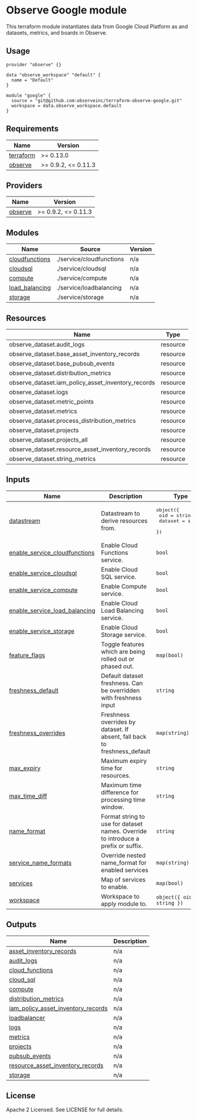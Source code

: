 # Observe Google module

This terraform module instantiates data from Google Cloud Platform as
and datasets, metrics, and boards in Observe.

## Usage

```hcl
provider "observe" {}

data "observe_workspace" "default" {
  name = "Default"
}

module "google" {
  source = "git@github.com:observeinc/terraform-observe-google.git"
  workspace = data.observe_workspace.default
}
```

<!-- BEGINNING OF PRE-COMMIT-TERRAFORM DOCS HOOK -->
## Requirements

| Name | Version |
|------|---------|
| <a name="requirement_terraform"></a> [terraform](#requirement\_terraform) | >= 0.13.0 |
| <a name="requirement_observe"></a> [observe](#requirement\_observe) | >= 0.9.2, <= 0.11.3 |

## Providers

| Name | Version |
|------|---------|
| <a name="provider_observe"></a> [observe](#provider\_observe) | >= 0.9.2, <= 0.11.3 |

## Modules

| Name | Source | Version |
|------|--------|---------|
| <a name="module_cloudfunctions"></a> [cloudfunctions](#module\_cloudfunctions) | ./service/cloudfunctions | n/a |
| <a name="module_cloudsql"></a> [cloudsql](#module\_cloudsql) | ./service/cloudsql | n/a |
| <a name="module_compute"></a> [compute](#module\_compute) | ./service/compute | n/a |
| <a name="module_load_balancing"></a> [load\_balancing](#module\_load\_balancing) | ./service/loadbalancing | n/a |
| <a name="module_storage"></a> [storage](#module\_storage) | ./service/storage | n/a |

## Resources

| Name | Type |
|------|------|
| observe_dataset.audit_logs | resource |
| observe_dataset.base_asset_inventory_records | resource |
| observe_dataset.base_pubsub_events | resource |
| observe_dataset.distribution_metrics | resource |
| observe_dataset.iam_policy_asset_inventory_records | resource |
| observe_dataset.logs | resource |
| observe_dataset.metric_points | resource |
| observe_dataset.metrics | resource |
| observe_dataset.process_distribution_metrics | resource |
| observe_dataset.projects | resource |
| observe_dataset.projects_all | resource |
| observe_dataset.resource_asset_inventory_records | resource |
| observe_dataset.string_metrics | resource |

## Inputs

| Name | Description | Type | Default | Required |
|------|-------------|------|---------|:--------:|
| <a name="input_datastream"></a> [datastream](#input\_datastream) | Datastream to derive resources from. | <pre>object({<br>    oid     = string<br>    dataset = string<br>  })</pre> | n/a | yes |
| <a name="input_enable_service_cloudfunctions"></a> [enable\_service\_cloudfunctions](#input\_enable\_service\_cloudfunctions) | Enable Cloud Functions service. | `bool` | `true` | no |
| <a name="input_enable_service_cloudsql"></a> [enable\_service\_cloudsql](#input\_enable\_service\_cloudsql) | Enable Cloud SQL service. | `bool` | `true` | no |
| <a name="input_enable_service_compute"></a> [enable\_service\_compute](#input\_enable\_service\_compute) | Enable Compute service. | `bool` | `true` | no |
| <a name="input_enable_service_load_balancing"></a> [enable\_service\_load\_balancing](#input\_enable\_service\_load\_balancing) | Enable Cloud Load Balancing service. | `bool` | `true` | no |
| <a name="input_enable_service_storage"></a> [enable\_service\_storage](#input\_enable\_service\_storage) | Enable Cloud Storage service. | `bool` | `true` | no |
| <a name="input_feature_flags"></a> [feature\_flags](#input\_feature\_flags) | Toggle features which are being rolled out or phased out. | `map(bool)` | `{}` | no |
| <a name="input_freshness_default"></a> [freshness\_default](#input\_freshness\_default) | Default dataset freshness. Can be overridden with freshness input | `string` | `"1m"` | no |
| <a name="input_freshness_overrides"></a> [freshness\_overrides](#input\_freshness\_overrides) | Freshness overrides by dataset. If absent, fall back to freshness\_default | `map(string)` | `{}` | no |
| <a name="input_max_expiry"></a> [max\_expiry](#input\_max\_expiry) | Maximum expiry time for resources. | `string` | `"4h"` | no |
| <a name="input_max_time_diff"></a> [max\_time\_diff](#input\_max\_time\_diff) | Maximum time difference for processing time window. | `string` | `"4h"` | no |
| <a name="input_name_format"></a> [name\_format](#input\_name\_format) | Format string to use for dataset names. Override to introduce a prefix or suffix. | `string` | `"GCP/%s"` | no |
| <a name="input_service_name_formats"></a> [service\_name\_formats](#input\_service\_name\_formats) | Override nested name\_format for enabled services | `map(string)` | `{}` | no |
| <a name="input_services"></a> [services](#input\_services) | Map of services to enable. | `map(bool)` | `{}` | no |
| <a name="input_workspace"></a> [workspace](#input\_workspace) | Workspace to apply module to. | `object({ oid = string })` | n/a | yes |

## Outputs

| Name | Description |
|------|-------------|
| <a name="output_asset_inventory_records"></a> [asset\_inventory\_records](#output\_asset\_inventory\_records) | n/a |
| <a name="output_audit_logs"></a> [audit\_logs](#output\_audit\_logs) | n/a |
| <a name="output_cloud_functions"></a> [cloud\_functions](#output\_cloud\_functions) | n/a |
| <a name="output_cloud_sql"></a> [cloud\_sql](#output\_cloud\_sql) | n/a |
| <a name="output_compute"></a> [compute](#output\_compute) | n/a |
| <a name="output_distribution_metrics"></a> [distribution\_metrics](#output\_distribution\_metrics) | n/a |
| <a name="output_iam_policy_asset_inventory_records"></a> [iam\_policy\_asset\_inventory\_records](#output\_iam\_policy\_asset\_inventory\_records) | n/a |
| <a name="output_loadbalancer"></a> [loadbalancer](#output\_loadbalancer) | n/a |
| <a name="output_logs"></a> [logs](#output\_logs) | n/a |
| <a name="output_metrics"></a> [metrics](#output\_metrics) | n/a |
| <a name="output_projects"></a> [projects](#output\_projects) | n/a |
| <a name="output_pubsub_events"></a> [pubsub\_events](#output\_pubsub\_events) | n/a |
| <a name="output_resource_asset_inventory_records"></a> [resource\_asset\_inventory\_records](#output\_resource\_asset\_inventory\_records) | n/a |
| <a name="output_storage"></a> [storage](#output\_storage) | n/a |
<!-- END OF PRE-COMMIT-TERRAFORM DOCS HOOK -->

## License

Apache 2 Licensed. See LICENSE for full details.